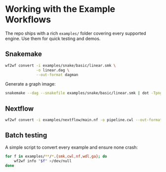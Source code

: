 # Working with the Example Workflows

The repo ships with a rich `examples/` folder covering every supported engine. Use them for quick testing and demos.

## Snakemake
```bash
wf2wf convert -i examples/snake/basic/linear.smk \
              -o linear.dag \
              --out-format dagman
```

Generate a graph image:
```bash
snakemake --dag --snakefile examples/snake/basic/linear.smk | dot -Tpng > dag.png
```

## Nextflow
```bash
wf2wf convert -i examples/nextflow/main.nf -o pipeline.cwl --out-format cwl
```

## Batch testing
A simple script to convert every example and ensure none crash:
```bash
for f in examples/**/*.{smk,cwl,nf,wdl,ga}; do
    wf2wf info "$f" >/dev/null
done
```
